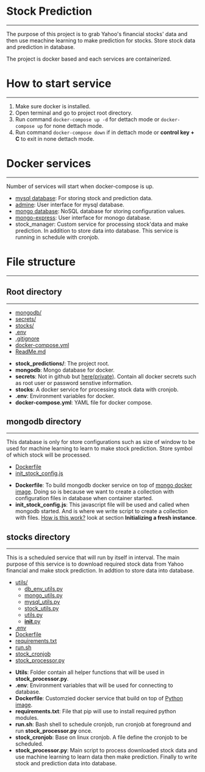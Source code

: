 # Stock Prediction

---

The purpose of this project is to grab Yahoo's financial stocks' data and then use meachine learning to make prediction for stocks. Store stock data and prediction in database.

The project is docker based and each services are containerized.

# How to start service

---

1. Make sure docker is installed.
2. Open terminal and go to project root directory.
3. Run command `docker-compose up -d` for dettach mode or `docker-compose up` for none dettach mode.
4. Run command `docker-compose down` if in dettach mode or **control key + C** to exit in none dettach mode.

# Docker services

---

Number of services will start when docker-compose is up.

- [mysql database](https://hub.docker.com/_/mysql): For storing stock and prediction data.
- [admine](https://hub.docker.com/_/adminer): User interface for mysql database.
- [mongo database](https://hub.docker.com/_/mongo): NoSQL database for storing configuration values.
- [mongo-express](https://hub.docker.com/_/mongo-express): User interface for monogo database.
- stock_manager: Custom service for processing stock'data and make prediction. In addition to store data into database. This service is running in schedule with cronjob.

# File structure

---

## Root directory

---

- [mongodb/](.\stock_predictions\mongodb)
- [secrets/](.\stock_predictions\secrets)
- [stocks/](.\stock_predictions\stocks)
- [.env](.\stock_predictions.env)
- [.gitignore](.\stock_predictions.gitignore)
- [docker-compose.yml](.\stock_predictions\docker-compose.yml)
- [ReadMe.md](.\stock_predictions\ReadMe.md)

* **stock_predictions/**: The project root.
* **mongodb**: Mongo database for docker.
* **secrets**: Not in github but [here(private)](https://drive.google.com/drive/folders/16ypKrONqN92Ub2SW16mLsxj5S7-AXb74?usp=drive_link). Contain all docker secrets such as root user or password senstive information.
* **stocks**: A docker service for processing stock data with cronjob.
* **.env**: Environment variables for docker.
* **docker-compose.yml**: YAML file for docker compose.

## mongodb directory

---

This database is only for store configurations such as size of window to be used for machine learning to learn to make stock prediction. Store symbol of which stock will be processed.

- [Dockerfile](.\mongodb\Dockerfile)
- [init_stock_config.js](.\mongodb\init_stock_config.js)

* **Dockerfile**: To build mongodb docker service on top of [mongo docker image](https://hub.docker.com/_/mongo). Doing so is because we want to create a collection with configuration files in database when container started.
* **init_stock_config.js**: This javascript file will be used and called when mongodb started. And is where we write script to create a collection with files. [How is this work?](https://hub.docker.com/_/mongo) look at section **Initializing a fresh instance**.

## stocks directory

---

This is a scheduled service that will run by itself in interval. The main purpose of this service is to download required stock data from Yahoo financial and make stock prediction. In addtion to store data into database.

- [utils/](.\stocks\utils)
  - [db_env_utils.py](.\stocks\utils\db_env_utils.py)
  - [mongo_utils.py](.\stocks\utils\mongo_utils.py)
  - [mysql_utils.py](.\stocks\utils\mysql_utils.py)
  - [stock_utils.py](.\stocks\utils\stock_utils.py)
  - [utils.py](.\stocks\utils\utils.py)
  - [**init**.py](.\stocks\utils__init__.py)
- [.env](.\stocks.env)
- [Dockerfile](.\stocks\Dockerfile)
- [requirements.txt](.\stocks\requirements.txt)
- [run.sh](.\stocks\run.sh)
- [stock_cronjob](.\stocks\stock_cronjob)
- [stock_processor.py](.\stocks\stock_processor.py)

* **Utils**: Folder contain all helper functions that will be used in **stock_processor.py**.
* **.env**: Environment variables that will be used for connecting to database.
* **Dockerfile**: Customzied docker service that build on top of [Python image](https://hub.docker.com/_/python).
* **requirements.txt**: File that pip will use to install required python modules.
* **run.sh**: Bash shell to schedule cronjob, run cronjob at foreground and run **stock_processor.py** once.
* **stock_cronjob**: Base on linux cronjob. A file define the cronjob to be scheduled.
* **stock_processor.py**: Main script to process downloaded stock data and use machine learning to learn data then make prediction. Finally to write stock and prediction data into database.
